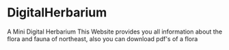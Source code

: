 # DigitalHerbarium
A Mini Digital Herbarium
This Website provides you all information about the flora and fauna of northeast, also you can download pdf's of a flora
